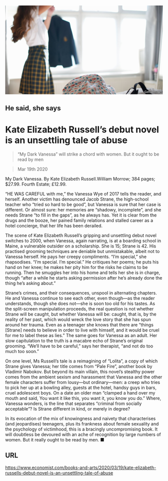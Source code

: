 ![](./images/20200321_BKP005.jpg)

## He said, she says

# Kate Elizabeth Russell’s debut novel is an unsettling tale of abuse

> “My Dark Vanessa” will strike a chord with women. But it ought to be read by men

> Mar 19th 2020

My Dark Vanessa. By Kate Elizabeth Russell.William Morrow; 384 pages; $27.99. Fourth Estate; £12.99.

“HE WAS CAREFUL with me,” the Vanessa Wye of 2017 tells the reader, and herself. Another victim has denounced Jacob Strane, the high-school teacher who “tried so hard to be good”, but Vanessa is sure that her case is different. Or almost sure: her memories are “shadowy, incomplete”, and she needs Strane “to fill in the gaps”, as he always has. Yet it is clear from the drugs and the booze, her pained family relations and stalled career as a hotel concierge, that her life has been derailed.

The scene of Kate Elizabeth Russell’s gripping and unsettling debut novel switches to 2000, when Vanessa, again narrating, is at a boarding school in Maine, a vulnerable outsider on a scholarship. She is 15; Strane is 42. His practised grooming techniques are deniable but unmistakable, albeit not to Vanessa herself. He pays her creepy compliments. “I’m special,” she rhapsodises. “I’m special. I’m special.” He critiques her poems; he puts his hand on her knee; he makes her pity him for the risks he claims to be running. Then he smuggles her into his home and tells her she is in charge, though “after a while he starts asking permission after he’s already done the thing he’s asking about.”

Strane’s crimes, and their consequences, unspool in alternating chapters. He and Vanessa continue to see each other, even though—as the reader understands, though she does not—she is soon too old for his tastes. As the split-screen manipulation proceeds, the real question is not whether Strane will be caught, but whether Vanessa will be: caught, that is, by the reality of her past, which would wreck the love story that she has spun around her trauma. Even as a teenager she knows that there are “things [Strane] needs to believe in order to live with himself, and it would be cruel for me to label these as lies.” The same goes for Vanessa as an adult. Her slow capitulation to the truth is a macabre echo of Strane’s original grooming. “We’ll have to be careful,” says her therapist, “and not do too much too soon.”

On one level, Ms Russell’s tale is a reimagining of “Lolita”, a copy of which Strane gives Vanessa; her title comes from “Pale Fire”, another book by Vladimir Nabokov. But beyond its main villain, this novel’s stealthy power comes from the ambient sexism and harassment that Vanessa and the other female characters suffer from lousy—but ordinary—men: a creep who tries to pick her up at a bowling alley, guests at the hotel, handsy guys in bars, cruel adolescent boys. On a date an older man “clamped a hand over my mouth and said, You want it like this, you want it, you know you do.” Where, Vanessa wonders, is the line that separates “criminal from socially acceptable”? Is Strane different in kind, or merely in degree?

In its evocation of the mix of knowingness and naivety that characterises (and jeopardises) teenagers, plus its frankness about female sexuality and the psychology of victimhood, this is a bracingly uncompromising book. It will doubtless be devoured with an ache of recognition by large numbers of women. But it really ought to be read by men. ■

## URL

https://www.economist.com/books-and-arts/2020/03/19/kate-elizabeth-russells-debut-novel-is-an-unsettling-tale-of-abuse
